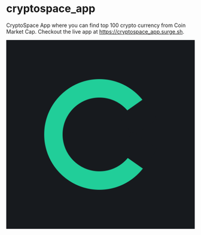 # cryptospace_app

CryptoSpace App where you can find top 100 crypto currency from Coin Market Cap. Checkout the live app at https://cryptospace_app.surge.sh.

![CryptoSpace App](./assets/images/logo.png)